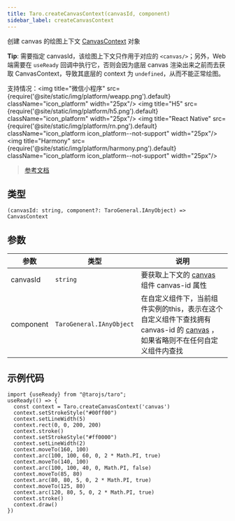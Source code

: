 ```yaml
---
title: Taro.createCanvasContext(canvasId, component)
sidebar_label: createCanvasContext
---
```


创建 canvas 的绘图上下文 [CanvasContext](/docs/apis/canvas/CanvasContext) 对象

**Tip**: 需要指定 canvasId，该绘图上下文只作用于对应的 `<canvas/>`；另外，Web 端需要在 `useReady` 回调中执行它，否则会因为底层 canvas 渲染出来之前而去获取 CanvasContext，导致其底层的 context 为 `undefined`，从而不能正常绘图。

支持情况：<img title="微信小程序" src={require('@site/static/img/platform/weapp.png').default} className="icon_platform" width="25px"/> <img title="H5" src={require('@site/static/img/platform/h5.png').default} className="icon_platform" width="25px"/> <img title="React Native" src={require('@site/static/img/platform/rn.png').default} className="icon_platform icon_platform--not-support" width="25px"/> <img title="Harmony" src={require('@site/static/img/platform/harmony.png').default} className="icon_platform icon_platform--not-support" width="25px"/>

> [参考文档](https://developers.weixin.qq.com/miniprogram/dev/api/canvas/wx.createCanvasContext.html)

## 类型

```tsx
(canvasId: string, component?: TaroGeneral.IAnyObject) => CanvasContext
```

## 参数

| 参数 | 类型 | 说明 |
| --- | --- | --- |
| canvasId | `string` | 要获取上下文的 [canvas](/docs/components/canvas) 组件 canvas-id 属性 |
| component | `TaroGeneral.IAnyObject` | 在自定义组件下，当前组件实例的this，表示在这个自定义组件下查找拥有 canvas-id 的 [canvas](/docs/components/canvas) ，如果省略则不在任何自定义组件内查找 |

## 示例代码

```tsx
import {useReady} from "@tarojs/taro";
useReady(() => {
  const context = Taro.createCanvasContext('canvas')
  context.setStrokeStyle("#00ff00")
  context.setLineWidth(5)
  context.rect(0, 0, 200, 200)
  context.stroke()
  context.setStrokeStyle("#ff0000")
  context.setLineWidth(2)
  context.moveTo(160, 100)
  context.arc(100, 100, 60, 0, 2 * Math.PI, true)
  context.moveTo(140, 100)
  context.arc(100, 100, 40, 0, Math.PI, false)
  context.moveTo(85, 80)
  context.arc(80, 80, 5, 0, 2 * Math.PI, true)
  context.moveTo(125, 80)
  context.arc(120, 80, 5, 0, 2 * Math.PI, true)
  context.stroke()
  context.draw()
})
```
